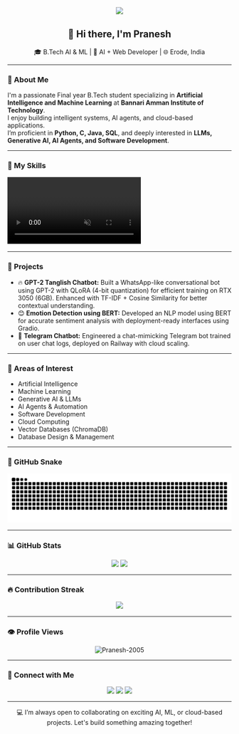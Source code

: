 <p align="center">
  <img src="https://capsule-render.vercel.app/api?type=waving&color=blue&height=160&section=header&text=Pranesh's%20GitHub%20Hub&fontSize=30&fontColor=ffffff"/>
</p>

<h2 align="center">👋 Hi there, I'm Pranesh</h2>

<p align="center">
  🎓 B.Tech AI & ML | 🧠 AI + Web Developer | 🌐 Erode, India
</p>

---

### 🚀 About Me

I'm a passionate Final year B.Tech student specializing in **Artificial Intelligence and Machine Learning** at **Bannari Amman Institute of Technology**.  
I enjoy building intelligent systems, AI agents, and cloud-based applications.  
I’m proficient in **Python, C, Java, SQL**, and deeply interested in **LLMs, Generative AI, AI Agents, and Software Development**.

---

### 🧠 My Skills

<video src="https://raw.githubusercontent.com/Pranesh-2005/Pranesh-2005/main/pranesh-skill.mp4" autoplay loop muted playsinline></video>

---

### 💼 Projects

- 🔥 **GPT-2 Tanglish Chatbot:** Built a WhatsApp-like conversational bot using GPT-2 with QLoRA (4-bit quantization) for efficient training on RTX 3050 (6GB). Enhanced with TF-IDF + Cosine Similarity for better contextual understanding.  
- 😊 **Emotion Detection using BERT:** Developed an NLP model using BERT for accurate sentiment analysis with deployment-ready interfaces using Gradio.  
- 🤖 **Telegram Chatbot:** Engineered a chat-mimicking Telegram bot trained on user chat logs, deployed on Railway with cloud scaling.  

---

### 🎯 Areas of Interest

- Artificial Intelligence  
- Machine Learning  
- Generative AI & LLMs  
- AI Agents & Automation  
- Software Development  
- Cloud Computing  
- Vector Databases (ChromaDB)  
- Database Design & Management  

---

### 🐍 GitHub Snake

<p align="center">
  <img src="https://raw.githubusercontent.com/Pranesh-2005/Pranesh-2005/output/github-snake.svg"/>
</p>

---

### 📊 GitHub Stats

<p align="center">
  <img src="https://github-readme-stats.vercel.app/api?username=pranesh-2005&show_icons=true&theme=radical" height="150" />
  <img src="https://github-readme-stats.vercel.app/api/top-langs/?username=pranesh-2005&layout=compact&theme=radical" height="150"/>
</p>

---

### 🔥 Contribution Streak

<p align="center">
  <img src="https://github-readme-streak-stats.herokuapp.com/?user=pranesh-2005&theme=vue-dark&hide_border=true"/>
</p>

---

### 👁 Profile Views 

<p align="center">
  <img src="https://komarev.com/ghpvc/?username=Pranesh-2005&label=Profile%20views&color=0e75b6&style=flat" alt="Pranesh-2005" />
</p>

---

### 🔗 Connect with Me

<p align="center">
  <a href="https://github.com/pranesh-2005" target="_blank"><img src="https://img.shields.io/badge/GitHub-%23181717.svg?style=for-the-badge&logo=github&logoColor=white"/></a>
  <a href="https://www.linkedin.com/in/pranesh5264/" target="_blank"><img src="https://img.shields.io/badge/LinkedIn-%230077B5.svg?style=for-the-badge&logo=linkedin&logoColor=white"/></a>
  <a href="mailto:praneshmadhan646@gmail.com" target="_blank"><img src="https://img.shields.io/badge/Email-D14836?style=for-the-badge&logo=gmail&logoColor=white"/></a>
</p>

---

<p align="center">
  💻 I’m always open to collaborating on exciting AI, ML, or cloud-based projects. Let's build something amazing together!
</p>
